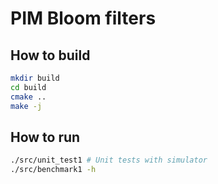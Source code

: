 # PIM Bloom filters

## How to build

```bash
mkdir build
cd build
cmake ..
make -j
```

## How to run

```bash
./src/unit_test1 # Unit tests with simulator
./src/benchmark1 -h
```